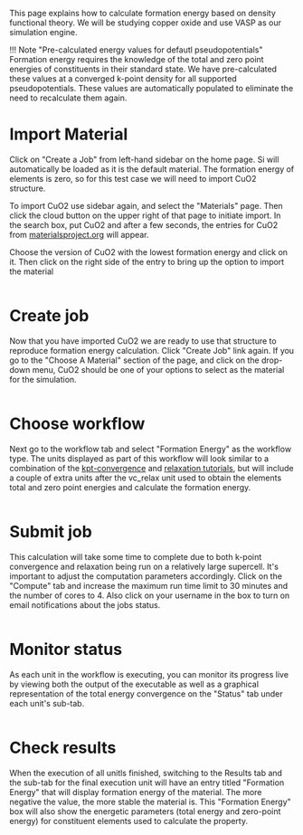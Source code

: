 <!-- TODO by MH -->

This page explains how to calculate formation energy based on density functional theory. We will be studying copper oxide and use VASP as our simulation engine.

!!! Note "Pre-calculated energy values for defautl pseudopotentials"
    Formation energy requires the knowledge of the total and zero point energies of constituents in their standard state. We have pre-calculated these values at a converged k-point density for all supported pseudopotentials. These values are automatically populated to eliminate the need to recalculate them again.


# Import Material

Click on "Create a Job" from left-hand sidebar on the home page. Si will automatically be loaded as it is the default material. The formation energy of elements is zero, so for this test case we will need to import CuO2 structure.

To import CuO2 use sidebar again, and select the "Materials" page. Then click the cloud button on the upper right of that page to initiate import. In the search box, put CuO2 and after a few seconds, the entries for CuO2 from [materialsproject.org](https://materialsproject.org) will appear.

Choose the version of CuO2 with the lowest formation energy and click on it. Then click on the right side of the entry to bring up the option to import the material

<img data-gifffer="/images/ImportCuO2.gif" />

# Create job

Now that you have imported CuO2 we are ready to use that structure to reproduce formation energy calculation. Click "Create Job" link again. If you go to the "Choose A Material" section of the page, and click on the drop-down menu, CuO2 should be one of your options to select as the material for the simulation.

<img data-gifffer="/images/CreateCuO2.gif" />

# Choose workflow

Next go to the workflow tab and select "Formation Energy" as the workflow type. The units displayed as part of this workflow will look similar to a combination of the [kpt-convergence](kpt-convergence) and [relaxation tutorials](relaxation), but will include a couple of extra units after the vc_relax unit used to obtain the elements total and zero point energies and calculate the formation energy.

<img data-gifffer="/images/SetFormationEnergyWorkflow.gif" />

# Submit job

This calculation will take some time to complete due to both k-point convergence and relaxation being run on a relatively large supercell. It's important to adjust the computation parameters accordingly. Click on the "Compute" tab and increase the maximum run time limit to 30 minutes and the number of cores to 4. Also click on your username in the box to turn on email notifications about the jobs status.

<img data-gifffer="/images/IncreaseComputeFormationE.gif" />

# Monitor status

As each unit in the workflow is executing, you can monitor its progress live by viewing both the output of the executable as well as a graphical representation of the total energy convergence on the "Status" tab under each unit's sub-tab.

<img data-gifffer="/images/FormationEnergyTrackResults.gif" />

# Check results

When the execution of all unitls finished, switching to the Results tab and the sub-tab for the final execution unit will have an entry titled "Formation Energy" that will display formation energy of the material. The more negative the value, the more stable the material is. This "Formation Energy" box will also show the energetic parameters (total energy and zero-point energy) for constituent elements used to calculate the property.

<img data-gifffer="/images/FinalFormationEnergyDetails.gif" />
